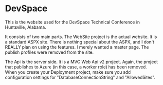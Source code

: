 # DevSpace
This is the website used for the DevSpace Technical Conference in Huntsville, Alabama.

It consists of two main parts. The WebSite project is the actual website. It is a standard ASPX site. There is nothing special about the ASPX, and I don't REALLY plan on using the features. I merely wanted a master page. The publish profiles were removed from the site.

The Api is the server side. It is a MVC Web Api v2 project. Again, the project that publishes to Azure (in this case, a worker role) has been removed. When you create your Deployment project, make sure you add configuration settings for "DatabaseConnectionString" and "AllowedSites".
